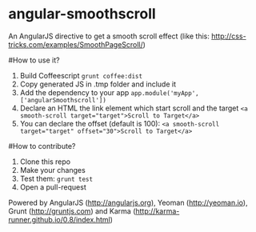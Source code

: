 angular-smoothscroll
====================

An AngularJS directive to get a smooth scroll effect (like this: http://css-tricks.com/examples/SmoothPageScroll/)

#How to use it?

1. Build Coffeescript `grunt coffee:dist`
2. Copy generated JS in .tmp folder and include it
3. Add the dependency to your app `app.module('myApp', ['angularSmoothscroll'])`
4. Declare an HTML the link element which start scroll and the target `<a smooth-scroll target="target">Scroll to Target</a>`
5. You can declare the offset (default is 100): `<a smooth-scroll target="target" offset="30">Scroll to Target</a>`

#How to contribute?

1. Clone this repo
2. Make your changes
3. Test them: `grunt test`
4. Open a pull-request

Powered by AngularJS (http://angularjs.org), Yeoman (http://yeoman.io), Grunt (http://gruntjs.com) and Karma (http://karma-runner.github.io/0.8/index.html)